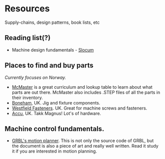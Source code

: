 # Resources
Supply-chains, design patterns, book lists, etc

## Reading list(?)  

- Machine design fundamentals - [Slocum](http://pergatory.mit.edu/resources/fundamentals.html)

## Places to find and buy parts 
*Currently focuses on Norway.*
- [McMaster](https://www.mcmaster.com) is a great curriculum and lookup table to learn about what parts are out there. McMaster also includes .STEP files of all the parts in their inventory. 
- [Boneham](https://www.boneham.co.uk/drill-bushes/), UK. Jig and fixture components. 
- [Westfield Fasteners](). UK. Great for machine screws and fasteners.
- [Accu](https://www.accu.co.uk/en/), UK. Takk Magnus! Lot's of hardware. 

## Machine control fundamentals. 

- [GRBL's motion planner](https://github.com/grbl/grbl/blob/master/grbl/planner.c). This is not only the source code of GRBL, but the document is also a piece of art and really well written. Read it study it if you are interested in motion planning.

